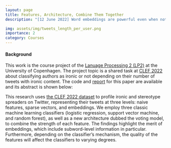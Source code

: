 ```yaml
---
layout: page
title: Features, Architecture, Combine Them Together
description: "[12 June 2022] Word embeddings are powerful even when not accompanied by a neural network model. In this course project, we profiled each Twitter user by word distribution or embeddings, and then did the classfication task by machine learning techniques."

img: assets/img/tweets_length_per_user.png
importance: 2
category: Courses
---
```


#### Background

This work is the course project of the <a href="https://github.com/yuqinzhou9/course-language_processing_2/blob/main/LP2_course_description.pdf">Lanuage Processing 2 (LP2)</a> at the University of Copenhagen. The project topic is a shared task at <a href="https://pan.webis.de/clef22/pan22-web/author-profiling.html">CLEF 2022</a> about classifying authors as ironic or not depending on their number of tweets with ironic content.  The code and <a href="https://github.com/yuqinzhou9/course-language_processing_2/blob/main/LangII_report.pdf">report</a>  for this paper are available and its abstract is shown below:

This research uses <a href="https://pan.webis.de/clef22/pan22-web/author-profiling.html">the CLEF 2022 dataset</a> to profile ironic and stereotype spreaders on Twitter, representing their tweets at three levels: naive features, sparse vectors, and embeddings. We employ three classic machine learning classifiers (logistic regression, support vector machine, and random forest), as well as a new architecture dubbed the voting model, to combine the strength of each feature. The findings highlight the merit of embeddings, which include subword-level information in particular. Furthermore, depending on the classifier’s mechanism, the quality of the features will affect the classifiers to varying degrees.